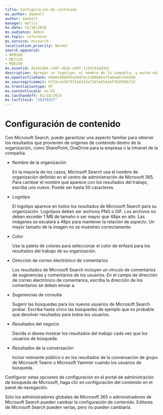 ```yaml
---
title: Configuración de contenido
ms.author: dawholl
author: dawholl
manager: kellis
ms.date: 12/18/2018
ms.audience: Admin
ms.topic: reference
ms.service: mssearch
localization_priority: Normal
search.appverid:
- BFB160
- MET150
- MOE150
ms.assetid: d1432d64-7a97-4b1b-a99f-11291814d361
description: Agregar un logotipo, el nombre de la compañía, y mucho más su Microsoft Search funcionan los resultados
ms.openlocfilehash: 64b01d9d4d3a20d7ec2280b85a73a6ea8c5041b8
ms.sourcegitcommit: bf52cc63b75f2e0324a716fe65da47702956b722
ms.translationtype: MT
ms.contentlocale: es-ES
ms.lasthandoff: 01/18/2019
ms.locfileid: "29379257"
---
```

# <a name="content-settings"></a>Configuración de contenido

Con Microsoft Search, puede garantizar una aspecto familiar para obtener los resultados que provienen de orígenes de contenido dentro de la organización, como SharePoint, OneDrive para la empresa o la intranet de la compañía. 
  
- Nombre de la organización
    
    En la mayoría de los casos, Microsoft Search usa el nombre de organización definido en el centro de administración de Microsoft 365. Para cambiar el nombre que aparece con los resultados del trabajo, escriba uno nuevo. Puede ser hasta 50 caracteres.
    
- Logotipo
    
    El logotipo aparece en todos los resultados de Microsoft Search para su organización. Logotipos deben ser archivos PNG o GIF. Los archivos no deben exceder 1 MB de tamaño o ser mayor que 48px en alto. Las imágenes se escalará a 48px para mantener la relación de aspecto. Un mayor tamaño de la imagen no se muestren correctamente.
    
- Color
    
    Use la paleta de colores para seleccionar el color de énfasis para los resultados del trabajo de su organización.
    
- Dirección de correo electrónico de comentarios
    
    Los resultados de Microsoft Search incluyen un vínculo de comentarios de sugerencias y comentarios de los usuarios. En el campo de dirección de correo electrónico de comentarios, escriba la dirección de los comentarios se deben enviar a.
    
- Sugerencias de consulta
    
    Sugerir las búsquedas para los nuevos usuarios de Microsoft Search probar. Escriba hasta cinco las búsquedas de ejemplo que es probable que devolver resultados para todos los usuarios.
    
- Resultados del negocio
    
    Decida si desea mostrar los resultados del trabajo cada vez que los usuarios de búsqueda.
    
- Resultados de la conversación
    
    Incluir relevante público o en los resultados de la conversación de grupo de Microsoft Teams o Microsoft Yammer cuando los usuarios de búsqueda.
    
Configurar estas opciones de configuración en el portal de administración de búsqueda de Microsoft, haga clic en configuración del contenido en el panel de navegación.
  
Sólo los administradores globales de Microsoft 365 o administradores de Microsoft Search pueden cambiar la configuración de contenido. Editores de Microsoft Search pueden verlas, pero no pueden cambiarla.



